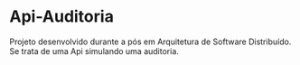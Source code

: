 # Api-Auditoria
Projeto desenvolvido durante a pós em Arquitetura de Software Distribuído. Se trata de uma Api simulando uma auditoria.

